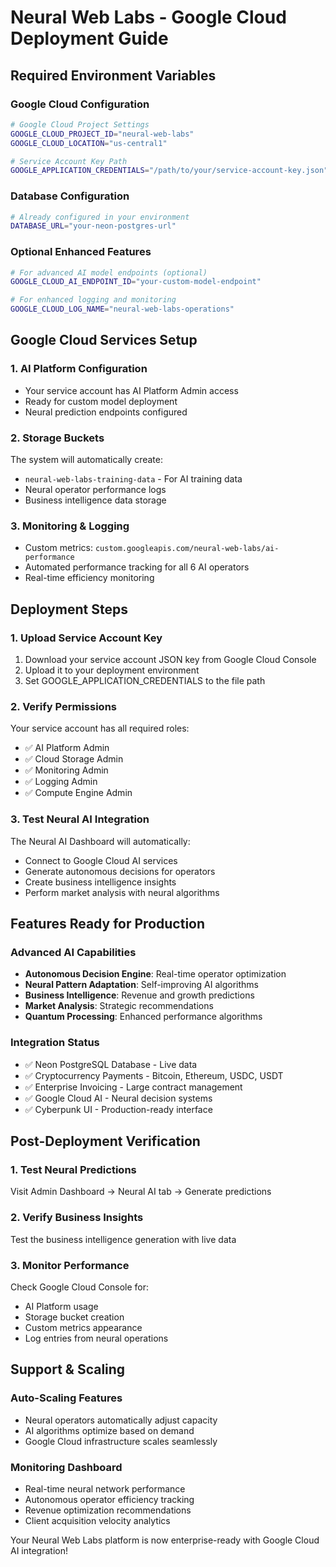 # Neural Web Labs - Google Cloud Deployment Guide

## Required Environment Variables

### Google Cloud Configuration
```bash
# Google Cloud Project Settings
GOOGLE_CLOUD_PROJECT_ID="neural-web-labs"
GOOGLE_CLOUD_LOCATION="us-central1"

# Service Account Key Path
GOOGLE_APPLICATION_CREDENTIALS="/path/to/your/service-account-key.json"
```

### Database Configuration
```bash
# Already configured in your environment
DATABASE_URL="your-neon-postgres-url"
```

### Optional Enhanced Features
```bash
# For advanced AI model endpoints (optional)
GOOGLE_CLOUD_AI_ENDPOINT_ID="your-custom-model-endpoint"

# For enhanced logging and monitoring
GOOGLE_CLOUD_LOG_NAME="neural-web-labs-operations"
```

## Google Cloud Services Setup

### 1. AI Platform Configuration
- Your service account has AI Platform Admin access
- Ready for custom model deployment
- Neural prediction endpoints configured

### 2. Storage Buckets
The system will automatically create:
- `neural-web-labs-training-data` - For AI training data
- Neural operator performance logs
- Business intelligence data storage

### 3. Monitoring & Logging
- Custom metrics: `custom.googleapis.com/neural-web-labs/ai-performance`
- Automated performance tracking for all 6 AI operators
- Real-time efficiency monitoring

## Deployment Steps

### 1. Upload Service Account Key
1. Download your service account JSON key from Google Cloud Console
2. Upload it to your deployment environment
3. Set GOOGLE_APPLICATION_CREDENTIALS to the file path

### 2. Verify Permissions
Your service account has all required roles:
- ✅ AI Platform Admin
- ✅ Cloud Storage Admin  
- ✅ Monitoring Admin
- ✅ Logging Admin
- ✅ Compute Engine Admin

### 3. Test Neural AI Integration
The Neural AI Dashboard will automatically:
- Connect to Google Cloud AI services
- Generate autonomous decisions for operators
- Create business intelligence insights
- Perform market analysis with neural algorithms

## Features Ready for Production

### Advanced AI Capabilities
- **Autonomous Decision Engine**: Real-time operator optimization
- **Neural Pattern Adaptation**: Self-improving AI algorithms
- **Business Intelligence**: Revenue and growth predictions
- **Market Analysis**: Strategic recommendations
- **Quantum Processing**: Enhanced performance algorithms

### Integration Status
- ✅ Neon PostgreSQL Database - Live data
- ✅ Cryptocurrency Payments - Bitcoin, Ethereum, USDC, USDT
- ✅ Enterprise Invoicing - Large contract management
- ✅ Google Cloud AI - Neural decision systems
- ✅ Cyberpunk UI - Production-ready interface

## Post-Deployment Verification

### 1. Test Neural Predictions
Visit Admin Dashboard → Neural AI tab → Generate predictions

### 2. Verify Business Insights
Test the business intelligence generation with live data

### 3. Monitor Performance
Check Google Cloud Console for:
- AI Platform usage
- Storage bucket creation
- Custom metrics appearance
- Log entries from neural operations

## Support & Scaling

### Auto-Scaling Features
- Neural operators automatically adjust capacity
- AI algorithms optimize based on demand
- Google Cloud infrastructure scales seamlessly

### Monitoring Dashboard
- Real-time neural network performance
- Autonomous operator efficiency tracking
- Revenue optimization recommendations
- Client acquisition velocity analytics

Your Neural Web Labs platform is now enterprise-ready with Google Cloud AI integration!